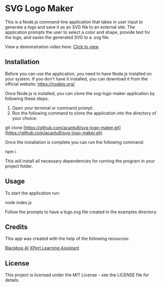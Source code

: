 # SVG Logo Maker
This is a Node.js command-line application that takes in user input to generate a logo and save it as an SVG file to an external site. The application prompts the user to select a color and shape, provide text for the logo, and saves the generated SVG to a .svg file.

View a demonstration video here: [Click to view](https://drive.google.com/file/d/120hAqWfZmzZKgrJihaxthfNy0PadCNWw/view?usp=drive_link)

## Installation

Before you can use the application, you need to have Node.js installed on your system. If you don't have it installed, you can download it from the official website: https://nodejs.org/

Once Node.js is installed, you can clone the svg-logo-maker application by following these steps:

1. Open your terminal or command prompt.
2. Run the following command to clone the application into the directory of your choice:

git clone [https://github.com/acantu9/svg-logo-maker.git](https://github.com/acantu9/svg-logo-maker.git)

Once the installation is complete you can run the following command:

npm i

This will install all necessary dependencies for running the program in your project folder. 

## Usage

To start the application run:

node index.js

Follow the prompts to have a logo.svg file created in the examples directory.

## Credits

This app was created with the help of the following resources:

[Blackbox AI](https://blackboxai.com)
[XPert Learning Assistant](https://bootcampspot.instructure.com/courses/4010/external_tools/313)

## License

This project is licensed under the MIT License - see the LICENSE file for details.
